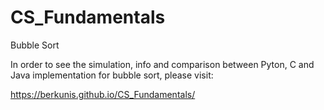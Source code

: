 # CS_Fundamentals
Bubble Sort

In order to see the simulation, info and comparison between Pyton, C and Java implementation for bubble sort, please visit:

https://berkunis.github.io/CS_Fundamentals/
